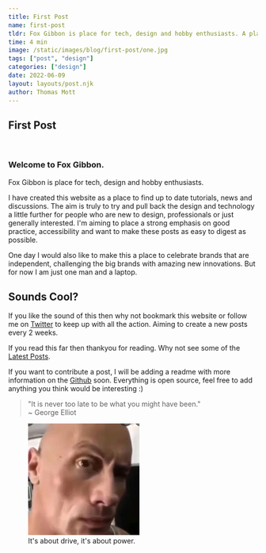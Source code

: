 ```yaml
---
title: First Post
name: first-post
tldr: Fox Gibbon is place for tech, design and hobby enthusiasts. A place to find up to date tutorials, news and discussions for professionals. We are going to place a strong emphasis on good practice, accessibility. This is also a place to celebrate brands that are independent, challenging the big brands with amazing new innovations.
time: 4 min
image: /static/images/blog/first-post/one.jpg
tags: ["post", "design"]
categories: ["design"]
date: 2022-06-09
layout: layouts/post.njk
author: Thomas Mott
---
```


## First Post

<br>

### Welcome to Fox Gibbon.

Fox Gibbon is place for tech, design and hobby enthusiasts.

I have created this website as a place to find up to date tutorials, news and discussions. The aim is truly to try and pull back the design and technology a little further for people who are new to design, professionals or just generally interested. I'm aiming to place a strong emphasis on good practice, accessibility and want to make these posts as easy to digest as possible.

One day I would also like to make this a place to celebrate brands that are independent, challenging the big brands with amazing new innovations. But for now I am just one man and a laptop.

## Sounds Cool?

If you like the sound of this then why not bookmark this website or follow me on [Twitter](https://twitter.com/FoxGibbon") to keep up with all the action. Aiming to create a new posts every 2 weeks.

If you read this far then thankyou for reading. Why not see some of the <a href="/">Latest Posts</a>.

If you want to contribute a post, I will be adding a readme with more information on the <a href="https://github.com/ThomasMott/fg">Github</a> soon. Everything is open source, feel free to add anything you think would be interesting :)

> "It is never too late to be what you might have been." <br><span>~ George Elliot</span>

<figure>
	<img class="case-img" src="/static/images/blog/first-post/rock.jpg" alt="The rock face meme">
	<figcaption>It's about drive, it's about power.</figcaption>
</figure>
